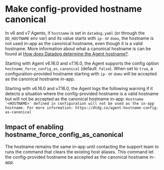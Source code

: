 # Make config-provided hostname canonical

In v6 and v7 Agents, if `hostname` is set in `datadog.yaml` (or through the `DD_HOSTNAME` env var) and its value starts with `ip-` or `domu`, the hostname is not used in-app as the canonical hostname, even though it is a valid hostname.
More information about what a canonical hostname is can be found at [How does Datadog determine the Agent hostname?](https://docs.datadoghq.com/agent/faq/how-datadog-agent-determines-the-hostname/?tab=agentv6v7#agent-versions).

Starting with Agent v6.16.0 and v7.16.0, the Agent supports the config option `hostname_force_config_as_canonical` (default: `false`). When set to `true`, a configuration-provided hostname starting with `ip-` or `domu` will be accepted as the canonical hostname in-app.

Starting with v6.16.0 and v7.16.0, the Agent logs the following warning if it detects a situation where the config-provided hostname is a valid hostname but will not be accepted as the canonical hostname in-app:
`Hostname '<HOSTNAME>' defined in configuration will not be used as the in-app hostname. For more information: https://dtdg.co/agent-hostname-config-as-canonical`

## Impact of enabling hostname_force_config_as_canonical

The hostname remains the same in-app until contacting the support team to runs the command that clears the existing host aliases.
This command let the config-provided hostname be accepted as the canonical hostname in-app.

